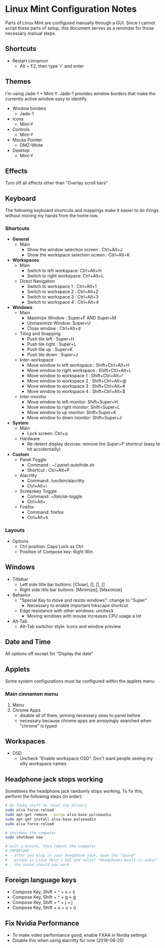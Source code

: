 # Linux Mint Configuration Notes

Parts of Linux Mint are configured manually through a GUI. Since I cannot script these parts of setup, this document serves as a reminder for those necessary manual steps.

## Shortcuts

- Restart cinnamon
  - Alt + F2, then type 'r' and enter

## Themes

I'm using Jade-1 + Mint-Y. Jade-1 provides window borders that make the currently active window easy to identify.

- Window borders
  - Jade-1
- Icons
  - Mint-Y
- Controls
  - Mint-Y
- Mouse Pointer
  - DMZ-White
- Desktop
  - Mint-Y

## Effects

Turn off all effects other than "Overlay scroll bars"

## Keyboard

The following keyboard shortcuts and mappings make it easier to do things without moving my hands from the home row.

### Shortcuts

- **General**
  - Main
    - Show the window selection screen : Ctrl+Alt+J
    - Show the workspace selection screen : Ctrl+Alt+K
- **Workspaces**
  - Main
    - Switch to left workspace: Ctrl+Alt+H
    - Switch to right workspace: Ctrl+Alt+L
  - Direct Navigation
    - Switch to workspace 1 : Ctrl+Alt+1
    - Switch to workspace 2 : Ctrl+Alt+2
    - Switch to workspace 3 : Ctrl+Alt+3
    - Switch to workspace 4 : Ctrl+Alt+4
- **Windows**
  - Main
    - Maximize Window : Super+F AND Super+M
    - Unmaximize Window: Super+U
    - Close window : Ctrl+Alt+d
  - Tiling and Snapping
    - Push tile left : Super+H
    - Push tile right : Super+L
    - Push tile up : Super+K
    - Push tile down : Super+J
  - Inter-workspace
    - Move window to left workspace : Shift+Ctrl+Alt+H
    - Move window to right workspace : Shift+Ctrl+Alt+L
    - Move window to workspace 1 : Shift+Ctrl+Alt+!
    - Move window to workspace 2 : Shift+Ctrl+Alt+@
    - Move window to workspace 3 : Shift+Ctrl+Alt+#
    - Move window to workspace 4 : Shift+Ctrl+Alt+\$
  - Inter-monitor
    - Move window to left monitor: Shift+Super+H
    - Move window to right monitor: Shift+Super+L
    - Move window to up monitor: Shift+Super+K
    - Move window to down monitor: Shift+Super+J
- **System**
  - Main
    - Lock screen: Ctrl+q
  - Hardware
    - Re-detect display devices: remove the Super+P shortcut (easy to hit accidentailly)
- **Custom**
  - Panel Toggle
    - Command : ~/.panel-autohide.sh
    - Shortcut : Ctrl+Alt+P
  - Alacritty
    - Command: /usr/bin/alacritty
    - Ctrl+Alt+i
  - Screenkey Toggle
    - Command: ~/bin/sk-toggle
    - Ctrl+Alt+,
  - Firefox
    - Command: firefox
    - Ctrl+Alt+b

### Layouts

- Options
  - Ctrl position: Caps Lock as Ctrl
  - Position of Compose key: Right Win

## Windows

- Titlebar
  - Left side title bar buttons: [Close], [], [], []
  - Right side title bar buttons: [Minimize], [Maximize]
- Behavior
  - "Special Key to move and resize windows": change to "Super"
    - Necessary to enable important Inkscape shortcut
  - Edge resistance with other windows: uncheck
    - Moving windows with mouse increases CPU usage a lot
- Alt-Tab
  - Alt-Tab switcher style: Icons and window preview

## Date and Time

All options off except for "Display the date"

## Applets

Some system configurations must be configured within the applets menu.

### Main cinnamon menu

1. Menu
1. Chrome Apps
   - disable all of them, pinning necessary ones to panel before
   - necessary because chrome apps are annoyingly searched when "chrome" is typed

## Workspaces

- OSD
  - Uncheck "Enable workspace OSD". Don't want people seeing my silly workspace names

## Headphone jack stops working

Sometimes the headphone jack randomly stops working. To fix this, perform the following steps (in order):

```bash
# do funky stuff to reset the drivers
sudo alsa force-reload
sudo apt-get remove --purge alsa-base pulseaudio
sudo apt-get install alsa-base pulseaudio
sudo alsa force-reload

# shutdown the computer
sudo shutdown now

# wait a minute, then reboot the computer
# IMPORTANT
#   after you plug in your headphone jack, open the "Sound"
#   window in Linux Mint's GUI and select "Headphones built-in audio"
#   the sound should now work
```

## Foreign language keys

- Compose Key, Shift + ^ + s = ŝ
- Compose Key, Shift + ^ + g = ĝ
- Compose Key, Shift + ^ + j = ĵ
- Compose Key, Shift + u + u = ŭ

## Fix Nvidia Performance

- To make video performance good, enable FXAA in Nvidia settings
- Disable this when using alacritty for now (2018-08-25)
